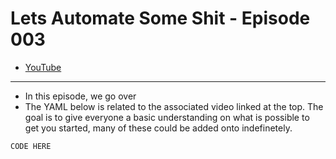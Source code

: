 # Lets Automate Some Shit - Episode 003
- [YouTube]()

___
- In this episode, we go over 
- The YAML below is related to the associated video linked at the top. The goal is to give everyone a basic understanding on what is possible to get you started, many of these could be added onto indefinetely. 
```
CODE HERE
```

